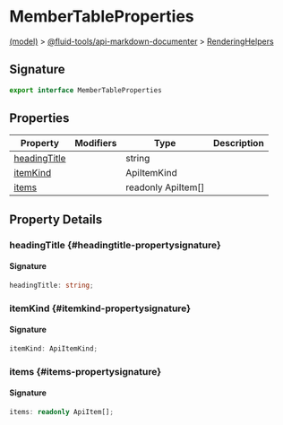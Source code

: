 
# MemberTableProperties

[(model)](./index) &gt; [@fluid-tools/api-markdown-documenter](./api-markdown-documenter) &gt; [RenderingHelpers](./api-markdown-documenter/renderinghelpers-namespace)

## Signature

```typescript
export interface MemberTableProperties 
```

## Properties

|  Property | Modifiers | Type | Description |
|  --- | --- | --- | --- |
|  [headingTitle](./api-markdown-documenter/renderinghelpers/membertableproperties-interface#headingtitle-propertysignature) |  | string |  |
|  [itemKind](./api-markdown-documenter/renderinghelpers/membertableproperties-interface#itemkind-propertysignature) |  | ApiItemKind |  |
|  [items](./api-markdown-documenter/renderinghelpers/membertableproperties-interface#items-propertysignature) |  | readonly ApiItem\[\] |  |

## Property Details

### headingTitle {#headingtitle-propertysignature}

#### Signature

```typescript
headingTitle: string;
```

### itemKind {#itemkind-propertysignature}

#### Signature

```typescript
itemKind: ApiItemKind;
```

### items {#items-propertysignature}

#### Signature

```typescript
items: readonly ApiItem[];
```
